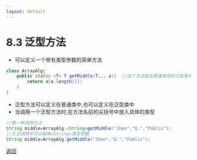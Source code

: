 ```yaml
---
layout: default
---
```


# 8.3 泛型方法  
* 可以定义一个带有类型参数的简单方法  

```java
class ArrayAlg{
    public static <T> T getMiddle(T... a){  //这个方法是在普通类而非泛型类中定义的,但这是个泛型方法
        return a[a.length/2];
    }
}
```
* 泛型方法可以定义在普通类中,也可以定义在泛型类中  
* 当调用一个泛型方法时,在方法名前的尖括号中放入具体的类型
```java
//第一种调用方法
String middle=ArrayAlg.<String>getMiddle("Jhon","Q.","Public");
//方法调用中可以省略<String>类型参数
String middle=ArrayAlg.getMiddle("Jhon","Q.","Public");
```

[返回](/index.md)